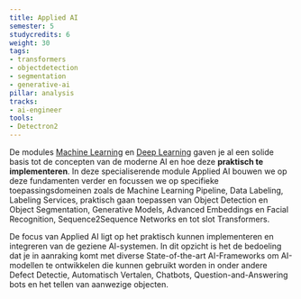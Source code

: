 ```yaml
---
title: Applied AI
semester: 5
studycredits: 6
weight: 30
tags: 
- transformers
- objectdetection
- segmentation
- generative-ai
pillar: analysis
tracks:
- ai-engineer
tools:
- Detectron2
---
```

De modules [Machine Learning](/programma/machine-learning/) en [Deep Learning](/programma/deep-learning/) gaven je al een solide basis tot de concepten van de moderne AI en hoe deze **praktisch te implementeren**. In deze specialiserende module Applied AI bouwen we op deze fundamenten verder en focussen we op specifieke toepassingsdomeinen zoals de Machine Learning Pipeline, Data Labeling, Labeling Services, praktisch gaan toepassen van Object Detection en Object Segmentation, Generative Models, Advanced Embeddings en Facial Recognition, Sequence2Sequence Networks en tot slot Transformers.

De focus van Applied AI ligt op het praktisch kunnen implementeren en integreren van de geziene AI-systemen. In dit opzicht is het de bedoeling dat je in aanraking komt met diverse State-of-the-art AI-Frameworks om AI-modellen te ontwikkelen die kunnen gebruikt worden in onder andere Defect Detectie, Automatisch Vertalen, Chatbots, Question-and-Answering bots en het tellen van aanwezige objecten.